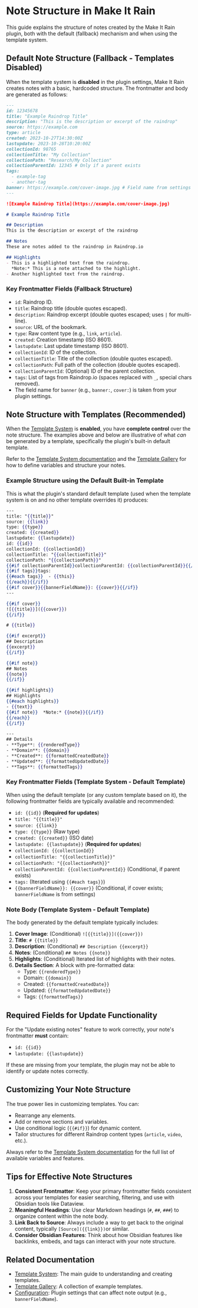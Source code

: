 # Note Structure in Make It Rain

This guide explains the structure of notes created by the Make It Rain plugin, both with the default (fallback) mechanism and when using the template system.

## Default Note Structure (Fallback - Templates Disabled)

When the template system is **disabled** in the plugin settings, Make It Rain creates notes with a basic, hardcoded structure. The frontmatter and body are generated as follows:

```markdown
---
id: 12345678
title: "Example Raindrop Title"
description: "This is the description or excerpt of the raindrop"
source: https://example.com
type: article
created: 2023-10-27T14:30:00Z
lastupdate: 2023-10-28T10:20:00Z 
collectionId: 98765
collectionTitle: "My Collection"
collectionPath: "Research/My Collection"
collectionParentId: 12345 # Only if a parent exists
tags:
  - example-tag
  - another-tag
banner: https://example.com/cover-image.jpg # Field name from settings
---

![Example Raindrop Title](https://example.com/cover-image.jpg)

# Example Raindrop Title

## Description
This is the description or excerpt of the raindrop

## Notes
These are notes added to the raindrop in Raindrop.io

## Highlights
- This is a highlighted text from the raindrop.
  *Note:* This is a note attached to the highlight.
- Another highlighted text from the raindrop.
```

### Key Frontmatter Fields (Fallback Structure)

- `id`: Raindrop ID.
- `title`: Raindrop title (double quotes escaped).
- `description`: Raindrop excerpt (double quotes escaped; uses `|` for multi-line).
- `source`: URL of the bookmark.
- `type`: Raw content type (e.g., `link`, `article`).
- `created`: Creation timestamp (ISO 8601).
- `lastupdate`: Last update timestamp (ISO 8601).
- `collectionId`: ID of the collection.
- `collectionTitle`: Title of the collection (double quotes escaped).
- `collectionPath`: Full path of the collection (double quotes escaped).
- `collectionParentId`: (Optional) ID of the parent collection.
- `tags`: List of tags from Raindrop.io (spaces replaced with `_`, special chars removed).
- The field name for `banner` (e.g., `banner:`, `cover:`) is taken from your plugin settings.

## Note Structure with Templates (Recommended)

When the [Template System](template-system.md) is **enabled**, you have **complete control** over the note structure. The examples above and below are illustrative of what *can* be generated by a template, specifically the plugin's built-in default template.

Refer to the [Template System documentation](template-system.md) and the [Template Gallery](template-gallery.md) for how to define variables and structure your notes.

### Example Structure using the Default Built-in Template

This is what the plugin's standard default template (used when the template system is on and no other template overrides it) produces:

```handlebars
---
title: "{{title}}" 
source: {{link}}
type: {{type}} 
created: {{created}}
lastupdate: {{lastupdate}} 
id: {{id}}
collectionId: {{collectionId}}
collectionTitle: "{{collectionTitle}}"
collectionPath: "{{collectionPath}}"
{{#if collectionParentId}}collectionParentId: {{collectionParentId}}{{/if}}
{{#if tags}}tags:
{{#each tags}}  - {{this}}
{{/each}}{{/if}}
{{#if cover}}{{bannerFieldName}}: {{cover}}{{/if}}
---

{{#if cover}}
![{{title}}]({{cover}})
{{/if}}

# {{title}}

{{#if excerpt}}
## Description
{{excerpt}}
{{/if}}

{{#if note}}
## Notes
{{note}}
{{/if}}

{{#if highlights}}
## Highlights
{{#each highlights}}
- {{text}}
{{#if note}}  *Note:* {{note}}{{/if}}
{{/each}}
{{/if}}

---
## Details
- **Type**: {{renderedType}}
- **Domain**: {{domain}}
- **Created**: {{formattedCreatedDate}}
- **Updated**: {{formattedUpdatedDate}}
- **Tags**: {{formattedTags}}
```

### Key Frontmatter Fields (Template System - Default Template)

When using the default template (or any custom template based on it), the following frontmatter fields are typically available and recommended:

- `id: {{id}}` (**Required for updates**)
- `title: "{{title}}"`
- `source: {{link}}`
- `type: {{type}}` (Raw type)
- `created: {{created}}` (ISO date)
- `lastupdate: {{lastupdate}}` (**Required for updates**)
- `collectionId: {{collectionId}}`
- `collectionTitle: "{{collectionTitle}}"`
- `collectionPath: "{{collectionPath}}"`
- `collectionParentId: {{collectionParentId}}` (Conditional, if parent exists)
- `tags:` (Iterated using `{{#each tags}}`)
- `{{bannerFieldName}}: {{cover}}` (Conditional, if cover exists; `bannerFieldName` is from settings)

### Note Body (Template System - Default Template)

The body generated by the default template typically includes:

1. **Cover Image**: (Conditional) `![{{title}}]({{cover}})`
2. **Title**: `# {{title}}`
3. **Description**: (Conditional) `## Description
 {{excerpt}}`
4. **Notes**: (Conditional) `## Notes
 {{note}}`
5. **Highlights**: (Conditional) Iterated list of highlights with their notes.
6. **Details Section**: A block with pre-formatted data:
    - Type: `{{renderedType}}`
    - Domain: `{{domain}}`
    - Created: `{{formattedCreatedDate}}`
    - Updated: `{{formattedUpdatedDate}}`
    - Tags: `{{formattedTags}}`

## Required Fields for Update Functionality

For the "Update existing notes" feature to work correctly, your note's frontmatter **must** contain:

- `id: {{id}}`
- `lastupdate: {{lastupdate}}`

If these are missing from your template, the plugin may not be able to identify or update notes correctly.

## Customizing Your Note Structure

The true power lies in customizing templates. You can:

- Rearrange any elements.
- Add or remove sections and variables.
- Use conditional logic (`{{#if}}`) for dynamic content.
- Tailor structures for different Raindrop content types (`article`, `video`, etc.).

Always refer to the [Template System documentation](template-system.md) for the full list of available variables and features.

## Tips for Effective Note Structures

1. **Consistent Frontmatter**: Keep your primary frontmatter fields consistent across your templates for easier searching, filtering, and use with Obsidian tools like Dataview.
2. **Meaningful Headings**: Use clear Markdown headings (`#`, `##`, `###`) to organize content within the note body.
3. **Link Back to Source**: Always include a way to get back to the original content, typically `[Source]({{link}})`or similar.
4. **Consider Obsidian Features**: Think about how Obsidian features like backlinks, embeds, and tags can interact with your note structure.

## Related Documentation

- [Template System](template-system.md): The main guide to understanding and creating templates.
- [Template Gallery](template-gallery.md): A collection of example templates.
- [Configuration](configuration.md): Plugin settings that can affect note output (e.g., `bannerFieldName`).
